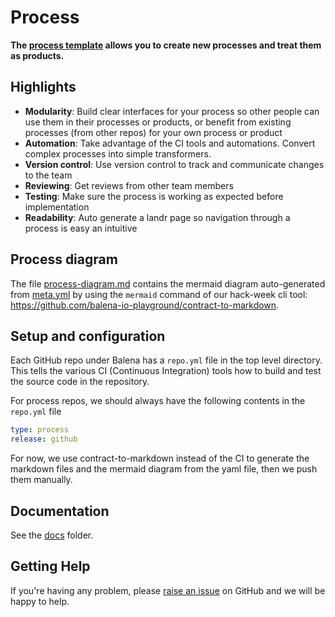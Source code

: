 # Process

**The [process template](https://github.com/product-os/process-template) allows you to create new processes and treat them as products.**

## Highlights

- **Modularity**: Build clear interfaces for your process so other people can use them in their processes or products, or benefit from existing processes (from other repos) for your own process or product
- **Automation**: Take advantage of the CI tools and automations. Convert complex processes into simple transformers.
- **Version control**: Use version control to track and communicate changes to the team
- **Reviewing**: Get reviews from other team members
- **Testing**: Make sure the process is working as expected before implementation
- **Readability**: Auto generate a landr page so navigation through a process is easy an intuitive

## Process diagram

The file [process-diagram.md](.docs/process-diagram.md) contains the mermaid diagram auto-generated from [meta.yml](./meta.yml) by using the `mermaid` command of our hack-week cli tool: https://github.com/balena-io-playground/contract-to-markdown.

## Setup and configuration

Each GitHub repo under Balena has a `repo.yml` file in the top level directory. This tells the various CI (Continuous Integration) tools how to build and test the source code in the repository.

For process repos, we should always have the following contents in the `repo.yml` file

```yaml
type: process
release: github

```

For now, we use contract-to-markdown instead of the CI to generate the markdown files and the mermaid diagram from the yaml file, then we push them manually. 

## Documentation

See the [docs](.docs/) folder.

## Getting Help

If you're having any problem, please [raise an issue](https://https://github.com/product-os/process/issues/new) on GitHub and we will be happy to help.
